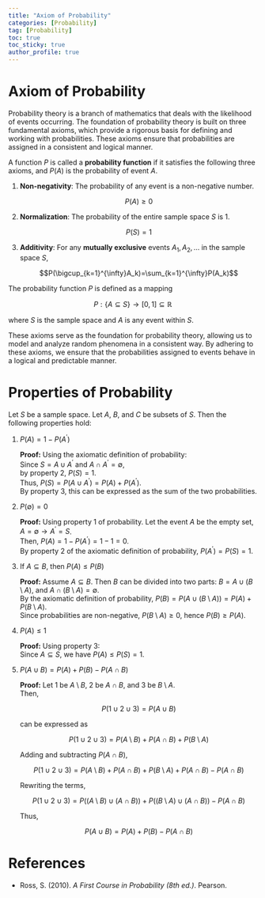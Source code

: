 ```yaml
---
title: "Axiom of Probability"
categories: [Probability]
tag: [Probability]
toc: true
toc_sticky: true
author_profile: true
---
```


# Axiom of Probability

Probability theory is a branch of mathematics that deals with the likelihood of events occurring. The foundation of probability theory is built on three fundamental axioms, which provide a rigorous basis for defining and working with probabilities. These axioms ensure that probabilities are assigned in a consistent and logical manner.

A function $P$ is called a **probability function** if it satisfies the following three axioms, and $P(A)$ is the probability of event $A$.

1. **Non-negativity**: The probability of any event is a non-negative number.
   
   $$P(A) \ge 0$$

2. **Normalization**: The probability of the entire sample space $S$ is 1. 
   
   $$P(S) = 1$$

3. **Additivity**: For any **mutually exclusive** events $A_1, A_2, \ldots$ in the sample space $S$,
   
   $$P(\bigcup_{k=1}^{\infty}A_k)=\sum_{k=1}^{\infty}P(A_k)$$

The probability function $P$ is defined as a mapping

$$P: \{A \subseteq S\} \rightarrow [0,1] \subseteq \mathbb{R}$$

where $S$ is the sample space and $A$ is any event within $S$.

These axioms serve as the foundation for probability theory, allowing us to model and analyze random phenomena in a consistent way. By adhering to these axioms, we ensure that the probabilities assigned to events behave in a logical and predictable manner.

# Properties of Probability

Let $S$ be a sample space. Let $A$, $B$, and $C$ be subsets of $S$. Then the following properties hold:

1. $P(A) = 1 - P(A^{\prime})$
   
   **Proof:** Using the axiomatic definition of probability:  
   Since $S = A \cup A^{\prime}$ and $A \cap A^{\prime} = \emptyset$,  
   by property 2, $P(S) = 1$.  
   Thus, $P(S) = P(A \cup A^{\prime}) = P(A) + P(A^{'})$.  
   By property 3, this can be expressed as the sum of the two probabilities.

2. $P(\emptyset) = 0$
   
   **Proof:** Using property 1 of probability. Let the event $A$ be the empty set,  
   $A = \emptyset \rightarrow A^{'} = S$.  
   Then, $P(A) = 1 - P(A^{\prime}) = 1 - 1 = 0$.  
   By property 2 of the axiomatic definition of probability, $P(A^{\prime}) = P(S) = 1$.

3. If $A \subseteq B$, then $P(A) \leq P(B)$
   
   **Proof:** Assume $A \subseteq B$. Then $B$ can be divided into two parts: $B = A \cup (B \setminus A)$, and $A \cap (B \setminus A) = \emptyset$.  
   By the axiomatic definition of probability, $P(B) = P(A \cup (B \setminus A)) = P(A) + P(B \setminus A)$.  
   Since probabilities are non-negative, $P(B \setminus A) \geq 0$, hence $P(B) \geq P(A)$.

4. $P(A) \leq 1$
   
   **Proof:** Using property 3:  
   Since $A \subseteq S$, we have $P(A) \leq P(S) = 1$.

5. $P(A \cup B) = P(A) + P(B) - P(A \cap B)$
   
   **Proof:** Let 1 be $A \setminus B$, 2 be $A \cap B$, and 3 be $B \setminus A$.  
   Then,
   
   $$ P(1 \cup 2 \cup 3) = P(A \cup B) $$
   
   can be expressed as
   
   $$ P(1 \cup 2 \cup 3) = P(A \setminus B) + P(A \cap B) + P(B \setminus A) $$
   
   Adding and subtracting $P(A \cap B)$,
   
   $$ P(1 \cup 2 \cup 3) = P(A \setminus B) + P(A \cap B) + P(B \setminus A) + P(A \cap B) - P(A \cap B) $$
   
   Rewriting the terms,
   
   $$ P(1 \cup 2 \cup 3) = P((A \setminus B) \cup (A \cap B)) + P((B \setminus A) \cup (A \cap B)) - P(A \cap B) $$
   
   Thus,
   
   $$ P(A \cup B) = P(A) + P(B) - P(A \cap B) $$
   
# References

* Ross, S. (2010). *A First Course in Probability (8th ed.)*. Pearson.